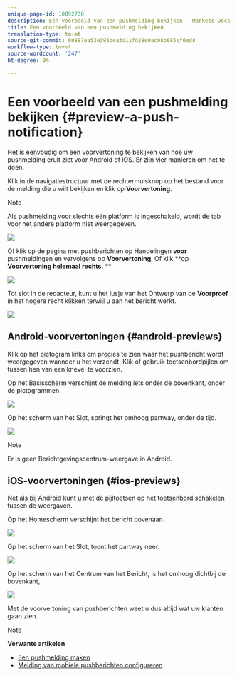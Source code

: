 ```yaml
---
unique-page-id: 10092730
description: Een voorbeeld van een pushmelding bekijken - Marketo Docs - Productdocumentatie
title: Een voorbeeld van een pushmelding bekijken
translation-type: tm+mt
source-git-commit: 00887ea53e395bea3a11fd28e0ac98b085ef6ed8
workflow-type: tm+mt
source-wordcount: '247'
ht-degree: 0%

---
```



# Een voorbeeld van een pushmelding bekijken {#preview-a-push-notification}

Het is eenvoudig om een voorvertoning te bekijken van hoe uw pushmelding eruit ziet voor Android of iOS. Er zijn vier manieren om het te doen.

Klik in de navigatiestructuur met de rechtermuisknop op het bestand voor de melding die u wilt bekijken en klik op **Voorvertoning**.

>[!NOTE]
>
>Als pushmelding voor slechts één platform is ingeschakeld, wordt de tab voor het andere platform niet weergegeven.

![](assets/image2015-9-4-9-3a52-3a27.png)

Of klik op de pagina met pushberichten op Handelingen **voor** pushmeldingen en vervolgens op **Voorvertoning**. Of klik **op **Voorvertoning helemaal rechts.** **

![](assets/image2015-9-4-10-3a53-3a28.png)

Tot slot in de redacteur, kunt u het lusje van het Ontwerp van de **Voorproef** in het hogere recht klikken terwijl u aan het bericht werkt.

![](assets/image2015-9-14-15-3a55-3a26.png)

## Android-voorvertoningen {#android-previews}

Klik op het pictogram links om precies te zien waar het pushbericht wordt weergegeven wanneer u het verzendt. Klik of gebruik toetsenbordpijlen om tussen hen van een knevel te voorzien.

Op het Basisscherm verschijnt de melding iets onder de bovenkant, onder de pictogrammen.

![](assets/image2015-9-17-16-3a57-3a0.png)

Op het scherm van het Slot, springt het omhoog partway, onder de tijd.

![](assets/image2015-9-17-16-3a58-3a47.png)

>[!NOTE]
>
>Er is geen Berichtgevingscentrum-weergave in Android.

## iOS-voorvertoningen {#ios-previews}

Net als bij Android kunt u met de pijltoetsen op het toetsenbord schakelen tussen de weergaven.

Op het Homescherm verschijnt het bericht bovenaan.

![](assets/image2015-9-17-17-3a0-3a28.png)

Op het scherm van het Slot, toont het partway neer.

![](assets/image2015-9-17-17-3a2-3a1.png)

Op het scherm van het Centrum van het Bericht, is het omhoog dichtbij de bovenkant,

![](assets/image2015-9-17-17-3a3-3a15.png)

Met de voorvertoning van pushberichten weet u dus altijd wat uw klanten gaan zien.

>[!NOTE]
>
>**Verwante artikelen**
>
>* [Een pushmelding maken](create-a-push-notification.md)
>* [Melding van mobiele pushberichten configureren](configure-mobile-push-notification.md)

>



